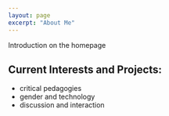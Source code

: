 ```yaml
---
layout: page
excerpt: "About Me"
---
```


Introduction on the homepage

## Current Interests and Projects:

- critical pedagogies
- gender and technology
- discussion and interaction
